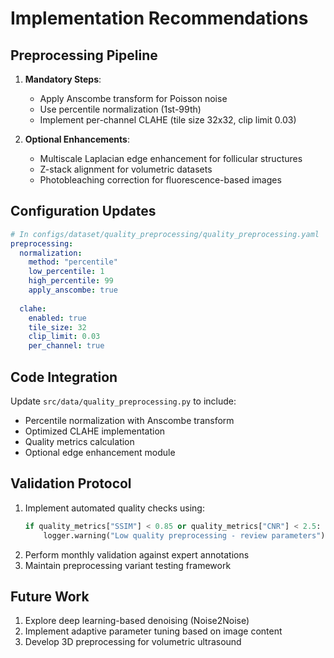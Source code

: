 # Implementation Recommendations

## Preprocessing Pipeline
1. **Mandatory Steps**:
   - Apply Anscombe transform for Poisson noise
   - Use percentile normalization (1st-99th)
   - Implement per-channel CLAHE (tile size 32x32, clip limit 0.03)

2. **Optional Enhancements**:
   - Multiscale Laplacian edge enhancement for follicular structures
   - Z-stack alignment for volumetric datasets
   - Photobleaching correction for fluorescence-based images

## Configuration Updates
```yaml
# In configs/dataset/quality_preprocessing/quality_preprocessing.yaml
preprocessing:
  normalization:
    method: "percentile"
    low_percentile: 1
    high_percentile: 99
    apply_anscombe: true
    
  clahe:
    enabled: true
    tile_size: 32
    clip_limit: 0.03
    per_channel: true
```

## Code Integration
Update `src/data/quality_preprocessing.py` to include:
- Percentile normalization with Anscombe transform
- Optimized CLAHE implementation
- Quality metrics calculation
- Optional edge enhancement module

## Validation Protocol
1. Implement automated quality checks using:
   ```python
   if quality_metrics["SSIM"] < 0.85 or quality_metrics["CNR"] < 2.5:
       logger.warning("Low quality preprocessing - review parameters")
   ```
2. Perform monthly validation against expert annotations
3. Maintain preprocessing variant testing framework

## Future Work
1. Explore deep learning-based denoising (Noise2Noise)
2. Implement adaptive parameter tuning based on image content
3. Develop 3D preprocessing for volumetric ultrasound